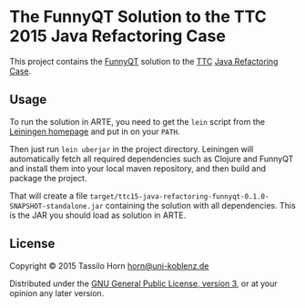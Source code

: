 # The FunnyQT Solution to the TTC 2015 Java Refactoring Case

This project contains the [FunnyQT](http://funnyqt.org) solution to the
[TTC](http://www.transformation-tool-contest.eu/)
[Java Refactoring Case](https://github.com/Echtzeitsysteme/java-refactoring-ttc).

## Usage

To run the solution in ARTE, you need to get the `lein` script from the
[Leiningen homepage](http://leiningen.org/) and put in on your `PATH`.

Then just run `lein uberjar` in the project directory.  Leiningen will
automatically fetch all required dependencies such as Clojure and FunnyQT and
install them into your local maven repository, and then build and package the
project.

That will create a file
`target/ttc15-java-refactoring-funnyqt-0.1.0-SNAPSHOT-standalone.jar`
containing the solution with all dependencies.  This is the JAR you should load
as solution in ARTE.

## License

Copyright © 2015 Tassilo Horn <horn@uni-koblenz.de>

Distributed under the
[GNU General Public License, version 3](https://www.gnu.org/copyleft/gpl.html),
or at your opinion any later version.
